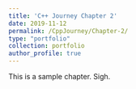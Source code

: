 ```yaml
---
title: 'C++ Journey Chapter 2'
date: 2019-11-12
permalink: /CppJourney/Chapter-2/
type: "portfolio"
collection: portfolio  
author_profile: true
---
```


This is a sample chapter. Sigh.
